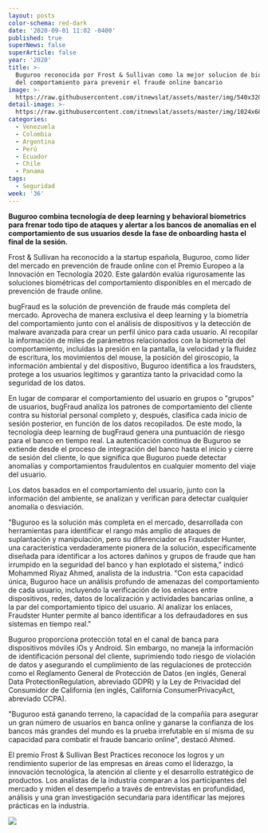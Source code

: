 ```yaml
---
layout: posts
color-schema: red-dark
date: '2020-09-01 11:02 -0400'
published: true
superNews: false
superArticle: false
year: '2020'
title: >-
  Buguroo reconocida por Frost & Sullivan como la mejor solucion de biometría
  del comportamiento para prevenir el fraude online bancario
image: >-
  https://raw.githubusercontent.com/itnewslat/assets/master/img/540x320/Biometria-iris-p.jpg
detail-image: >-
  https://raw.githubusercontent.com/itnewslat/assets/master/img/1024x680/Biometria-iris-g.jpg
categories:
  - Venezuela
  - Colombia
  - Argentina
  - Perú
  - Ecuador
  - Chile
  - Panama
tags:
  - Seguridad
week: '36'
---
```

**Buguroo combina tecnología de deep learning y behavioral biometrics para frenar todo tipo de ataques y alertar a los bancos de anomalías en el comportamiento de sus usuarios desde la fase de onboarding hasta el final de la sesión.**

Frost & Sullivan ha reconocido a la startup española, Buguroo, como líder del mercado en prevención de fraude online con el Premio Europeo a la Innovación en Tecnología 2020. Este galardón evalúa rigurosamente las soluciones biométricas del comportamiento disponibles en el mercado de prevención de fraude online.

bugFraud es la solución de prevención de fraude más completa del mercado. Aprovecha de manera exclusiva el deep learning y la biometría del comportamiento junto con el análisis de dispositivos y la detección de malware avanzada para crear un perfil único para cada usuario. Al recopilar la información de miles de parámetros relacionados con la biometría del comportamiento, incluidas la presión en la pantalla, la velocidad y la fluidez de escritura, los movimientos del mouse, la posición del giroscopio, la información ambiental y del dispositivo, Buguroo identifica a los fraudsters, protege a los usuarios legítimos y garantiza tanto la privacidad como la seguridad de los datos. 

En lugar de comparar el comportamiento del usuario en grupos o "grupos" de usuarios, bugFraud analiza los patrones de comportamiento del cliente contra su historial personal completo y, después, clasifica cada inicio de sesión posterior, en función de los datos recopilados. De este modo, la tecnología deep learning de bugFraud genera una puntuación de riesgo para el banco en tiempo real. La autenticación continua de Buguroo se extiende desde el proceso de integración del banco hasta el inicio y cierre de sesión del cliente, lo que significa que Buguroo puede detectar anomalías y comportamientos fraudulentos en cualquier momento del viaje del usuario.

Los datos basados en el comportamiento del usuario, junto con la información del ambiente, se analizan y verifican para detectar cualquier anomalía o desviación. 

"Buguroo es la solución más completa en el mercado, desarrollada con herramientas para identificar el rango más amplio de ataques de suplantación y manipulación, pero su diferenciador es Fraudster Hunter, una característica verdaderamente pionera de la solución, específicamente diseñada para identificar a los actores dañinos y grupos de fraude que han irrumpido en la seguridad del banco y han explotado el sistema," indicó Mohammed Riyaz Ahmed, analista de la industria. "Con esta capacidad única, Buguroo hace un análisis profundo de amenazas del comportamiento de cada usuario, incluyendo la verificación de los enlaces entre dispositivos, redes, datos de localización y actividades bancarias online, a la par del comportamiento típico del usuario. Al analizar los enlaces, Fraudster Hunter permite al banco identificar a los defraudadores en sus sistemas en tiempo real."

Buguroo proporciona protección total en el canal de banca para dispositivos móviles iOs y Android. Sin embargo, no maneja la información de identificación personal del cliente, suprimiendo todo riesgo de violación de datos y asegurando el cumplimiento de las regulaciones de protección como el Reglamento General de Protección de Datos (en inglés, General Data ProtectionRegulation, abreviado GDPR) y la Ley de Privacidad del Consumidor de California (en inglés, California ConsumerPrivacyAct, abreviado CCPA).

"Buguroo está ganando terreno, la capacidad de la compañía para asegurar un gran número de usuarios en banca online y ganarse la confianza de los bancos más grandes del mundo es la prueba irrefutable en sí misma de su capacidad para combatir el fraude bancario online", destacó Ahmed.

El premio Frost & Sullivan Best Practices reconoce los logros y un rendimiento superior de las empresas en áreas como el liderazgo, la innovación tecnológica, la atención al cliente y el desarrollo estratégico de productos. Los analistas de la industria comparan a los participantes del mercado y miden el desempeño a través de entrevistas en profundidad, análisis y una gran investigación secundaria para identificar las mejores prácticas en la industria.

<img src="https://tracker.metricool.com/c3po.jpg?hash=56f88a41e39ab42c063cc51676587a04"/>